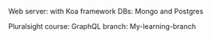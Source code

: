 Web server: with Koa framework
DBs: Mongo and Postgres

Pluralsight course: GraphQL
branch: My-learning-branch
